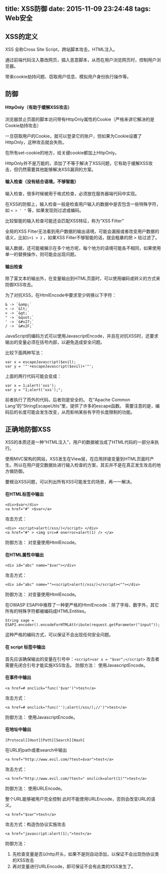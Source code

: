 title: XSS防御
date: 2015-11-09 23:24:48
tags: Web安全
---

## XSS的定义

XSS 全称Cross Site Script，跨站脚本攻击，HTML注入。

通过前端代码注入篡改网页，插入恶意脚本，从而在用户浏览网页时，控制用户浏览器。

带来cookie劫持问题、窃取用户信息、模拟用户身份执行操作等。

## 防御

#### HttpOnly（有助于缓解XSS攻击）

浏览器禁止页面的脚本访问带有HttpOnly属性的Cookie（严格来讲它解决的是Cookie劫持攻击）

一旦窃取用户的Cookie，就可以登录它的账户，但如果为Cookie设置了HttpOnly，这种攻击就会失败。

在所有set-cookie的地方，给关键cookie都加上HttpOnly。

HttpOnly并不是万能的，添加了不等于解决了XSS问题，它有助于缓解XSS攻击，但仍然需要其他能够解决XSS漏洞的方案。


#### 输入检查（没有结合语境，不够智能）

输入检查，很多时候被用于格式检查，必须放在服务器端代码中实现。

在XSS的防御上，输入检查一般是检查用户输入的数据中是否包含一些特殊字符，如 `< > ' "` 等，如果发现则过滤或编码。

比较智能的输入检查可能还会匹配XSS特征，称为“XSS Filter”

全局的XSS Filter无法看到用户数据的输出语境，可能会漏报或者改变用户数据的语义，比如`1+1 > 2` ，如果XSS Filter不够智能的话，就会粗暴的把 &gt; 给过滤了。

输入数据，还可能被展示在多个地方呢，每个地方的语境可能各不相同，如果使用单一的替换操作，则可能会出现问题。


#### 输出检查

除了富文本的输出外，在变量输出到HTML页面时，可以使用编码或转义的方式来防御XSS攻击。

为了对抗XSS，在HtmlEncode中要求至少转换以下字符：

	& -> `&amp;`  
	< -> `&lt;`  
	> -> `&gt;`  
	" -> `&quot;`  
	' -> `&#x27;`  
	/ -> `&#x2F;`

JavaScript的编码方式可以使用JavascriptEncode，并且在对抗XSS时，还要求输出的变量必须在括号内部，以避免造成安全问题。

比较下面两种写法：

	var x = escapeJavascript($evil);
	var y = '"'+escapeJavascript($evil)+'"';


上面的两行代码可能会变成：

	var x = 1;alert('xxs');
	var y = "1;alert('xxs');";

前者执行了而外的代码，后者则是安全的。
在“Apache Common Lang”的“StringEscapeUtils”里，提供了许多的escape函数。
需要注意的是，编码后的长度可能会发生改变，从而影响某些有字符长度限制的功能。

## 正确地防御XSS

XSS的本质还是一种“HTML注入”，用户的数据被当成了HTML代码的一部分来执行。

使用MVC架构的网站，XSS发生在View层，在应用拼接变量到HTML页面时产生。所以在用户提交数据处进行输入检查的方案，其实并不是在真正发生攻击的地方做防御。

要根治XSS问题，可以列出所有XSS可能发生的场景，再一一解决。

#### 在HTML标签中输出

	<div>$var</div>
	<a href="#" >$var</a>

攻击方式：

	<div> <script>alert(/xss/)</script> </div>
	<a href="#" > <img src=# onerror=alert(1) /> </a>

防御方法： 对变量使用HtmlEncode。

#### 在HTML属性中输出

	<div id="abc" name="$var"></div>

攻击方式：

	<div id="abc" name=""><script>alert(/xss/)</script><""></div>

防御方法： 对变量使用HtmlEncode。

在OWASP ESAPI中推荐了一种更严格的HtmlEncode：除了字母、数字外，其它所有的特殊字符都被编码成HTMLEntities。

	String sage = ESAPI.encoder().encodeForHTMLAttribute(request.getParameter("input"));

这种严格的编码方式，可以保证不会出现任何安全问题。

#### 在 script 标签中输出

首先应该确保输出的变量在引号中：`<script>var x = "$var";</script>`
攻击者需要先闭合引号才能实施XSS攻击。
防御方法： 使用JavascriptEncode。

#### 在事件中输出

	<a href=# onclick="func('$var')">test</a>

攻击方式：

	<a href=# onclick="func('');alert(/xss/);//')">test</a>

防御方法： 使用JavascriptEncode。

#### 在地址中输出 

	[Protocal][Host][Path][Search][Hash]

在URL的path或者search中输出

	<a href="http://www.evil.com/?test=$var">test</a>

攻击方式：

	<a href="http://www.evil.com/?test=" onclick=alert(1)"">test</a>

防御方法： 使用URLEncode。

整个URL能够被用户完全控制
此时不能使用URLEncode，否则会改变URL的语义。

	<a href="$var">test</a>

攻击方式：构造伪协议实施攻击

	<a href="javascript:alert(1);">test</a>

防御方法：
1. 先检查变量是否以http开头，如果不是则自动添加，以保证不会出现伪协议类的XSS攻击
2. 再对变量进行URLEncode，即可保证不会有此类的XSS发生了。